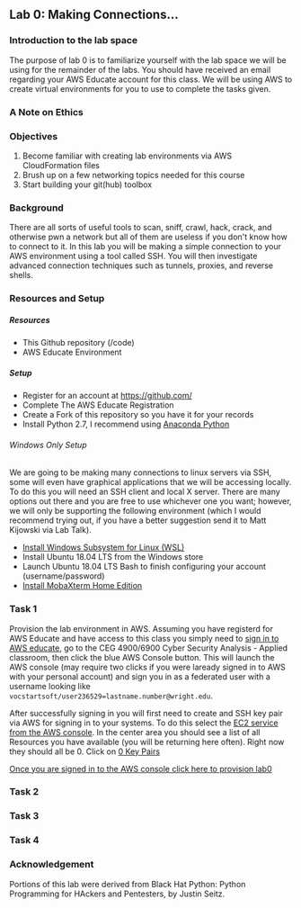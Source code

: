 ## Lab 0: Making Connections...
### Introduction to the lab space
The purpose of lab 0 is to familiarize yourself with the lab space we will be
using for the remainder of the labs.  You should have received an email
regarding your AWS Educate account for this class.  We will be using AWS to
create virtual environments for you to use to complete the tasks given.

### A Note on Ethics

### Objectives
1. Become familiar with creating lab environments via AWS CloudFormation files
3. Brush up on a few networking topics needed for this course
2. Start building your git(hub) toolbox

### Background
There are all sorts of useful tools to scan, sniff, crawl, hack, crack, and
otherwise pwn a network but all of them are useless if you don't know how to
connect to it.  In this lab you will be making a simple connection to your AWS
environment using a tool called SSH.  You will then investigate advanced
connection techniques such as tunnels, proxies, and reverse shells.

### Resources and Setup

##### Resources
* This Github repository (/code)
* AWS Educate Environment

##### Setup
* Register for an account at https://github.com/
* Complete The AWS Educate Registration
* Create a Fork of this repository so you have it for your records
* Install Python 2.7, I recommend using [Anaconda Python](https://www.anaconda.com/distribution/)

###### Windows Only Setup
We are going to be making many connections to linux servers via SSH, some will
even have graphical applications that we will be accessing locally.  To do this
you will need an SSH client and local X server.  There are many options out
there and you are free to use whichever one you want; however, we will only be
supporting the following environment (which I would recommend trying out, if you
have a better suggestion send it to Matt Kijowski via Lab Talk).

* [Install Windows Subsystem for Linux (WSL)](https://docs.microsoft.com/en-us/windows/wsl/install-win10)
* Install Ubuntu 18.04 LTS from the Windows store
* Launch Ubuntu 18.04 LTS Bash to finish configuring your account
  (username/password)
* [Install MobaXterm Home Edition](https://mobaxterm.mobatek.net/download.html)


### Task 1
Provision the lab environment in AWS.  Assuming you have registerd for AWS
Educate and have access to this class you simply need to [sign in to AWS educate](https://www.awseducate.com/signin/SiteLogin),
go to the CEG 4900/6900 Cyber Security Analysis - Applied classroom, then click
the blue AWS Console button.  This will launch the AWS console (may require two
clicks if you were laready signed in to AWS with your personal account) and sign
you in as a federated user with a username looking like
`vocstartsoft/user236529=lastname.number@wright.edu`.

After successfully signing in you will first need to create and SSH key pair via
AWS for signing in to your systems.  To do this select the [EC2 service from the
AWS console](https://console.aws.amazon.com/ec2/v2/home?region=us-east-1#Home:).
In the center area you should see a list of all Resources you have
available (you will be returning here often).  Right now they should all be 0.
Click on [0 Key Pairs](https://console.aws.amazon.com/ec2/v2/home?region=us-east-1#KeyPairs:sort=keyName)

[Once you are signed in to
the AWS console click here to provision lab0](https://console.aws.amazon.com/cloudformation/home?region=us-east-1#/stacks/new?stackName=CEG-4900Lab0&templateURL=https:%2F%2Fs3.amazonaws.com%2Fcf-templates-wylc6d3bougs-us-east-1%2Flab0.yml)

### Task 2


### Task 3


### Task 4


### Acknowledgement
Portions of this lab were derived from Black Hat Python: Python Programming for
HAckers and Pentesters, by Justin Seitz.
